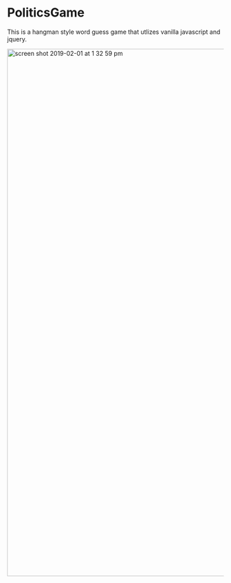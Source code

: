 # PoliticsGame
This is a hangman style word guess game that utlizes vanilla javascript and jquery.

<img width="1223" alt="screen shot 2019-02-01 at 1 32 59 pm" src="https://user-images.githubusercontent.com/39039142/52142686-5b5e5680-2627-11e9-8c02-d492d248dd79.png">
